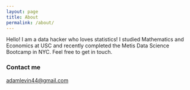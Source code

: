 ```yaml
---
layout: page
title: About
permalink: /about/
---
```


Hello! I am a data hacker who loves statistics! I studied Mathematics and Economics at USC and recently completed the Metis Data Science Bootcamp in NYC. Feel free to get in touch.

### Contact me

[adamlevin44@gmail.com](mailto:adamlevin44@gmail.com)
